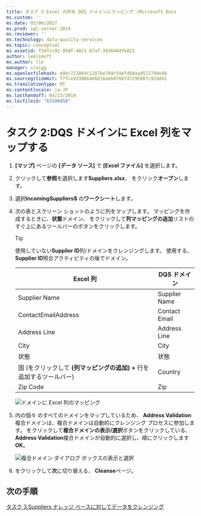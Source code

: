 ```yaml
---
title: タスク 2:Excel の列を DQS ドメインにマッピング |Microsoft Docs
ms.custom: ''
ms.date: 03/06/2017
ms.prod: sql-server-2014
ms.reviewer: ''
ms.technology: data-quality-services
ms.topic: conceptual
ms.assetid: f347cc92-950f-4021-b7af-393640dfe821
author: leolimsft
ms.author: lle
manager: craigg
ms.openlocfilehash: e9bc721869c1287be709c594fd60aad511709e46
ms.sourcegitcommit: f7fced330b64d6616aeb8766747295807c92dd41
ms.translationtype: MT
ms.contentlocale: ja-JP
ms.lasthandoff: 04/23/2019
ms.locfileid: "63198850"
---
```

# <a name="task-2-mapping-excel-columns-to-dqs-domains"></a>タスク 2:DQS ドメインに Excel 列をマップする
    
1.  **[マップ]** ページの **[データ ソース]** で **[Excel ファイル]** を選択します。  
  
2.  クリックして**参照**を選択します**Suppliers.xlsx**、 をクリック**オープン**します。  
  
3.  選択**IncomingSuppliers$** の**ワークシート**します。  
  
4.  次の表とスクリーン ショットのように列をマップします。 マッピングを作成するときに、**状態**ドメイン、 をクリックして**列マッピングの追加**リストのすぐ上にあるツールバーのボタンをクリックします。  
  
    > [!TIP]  
    >  使用していない**Supplier ID**列/ドメインをクレンジングします。 使用する、 **Supplier ID**照合アクティビティの後でドメイン。  
  
    |Excel 列|DQS ドメイン|  
    |------------------|----------------|  
    |Supplier Name|Supplier Name|  
    |ContactEmailAddress|Contact Email|  
    |Address Line|Address Line|  
    |City|City|  
    |状態|状態|  
    |国 (をクリックして **(列マッピングの追加) +** 行を追加するツールバー)|Country|  
    |Zip Code|Zip|  
  
     ![ドメインに Excel 列のマッピング](../../2014/tutorials/media/et-mappingexcelcolumnstodqsdomains-01.jpg "のドメインに Excel 列のマッピング")  
  
5.  内の個々 のすべてのドメインをマップしているため、 **Address Validation**複合ドメインは、複合ドメインは自動的にクレンジング プロセスに参加します。 をクリックして**複合ドメインの表示/選択**ボタンをクリックしている、 **Address Validation**複合ドメインが自動的に選択し、順にクリックします**OK**。  
  
     ![複合ドメイン ダイアログ ボックスの表示と選択](../../2014/tutorials/media/et-mappingexcelcolumnstodqsdomains-02.jpg "複合ドメインの表示と選択 ダイアログ ボックス")  
  
6.  をクリックして**次**に切り替える、 **Cleanse**ページ。  
  
## <a name="next-step"></a>次の手順  
 [タスク 3:Suppliers ナレッジ ベースに対してデータをクレンジング](../../2014/tutorials/task-3-cleansing-data-against-the-suppliers-knowledge-base.md)  
  
  
